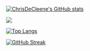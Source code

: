 [![ChrisDeCleene's GitHub stats](https://github-readme-stats.vercel.app/api?username=ChrisDeCleene)](https://github.com/ChrisDeCleene/github-readme-stats)

![](https://komarev.com/ghpvc/?username=ChrisDeCleene)

[![Top Langs](https://github-readme-stats.vercel.app/api/top-langs/?username=ChrisDeCleene)](https://github.com/ChrisDeCleene/github-readme-stats)

[![GitHub Streak](https://github-readme-streak-stats.herokuapp.com/?user=DenverCoder1)](https://git.io/streak-stats)
